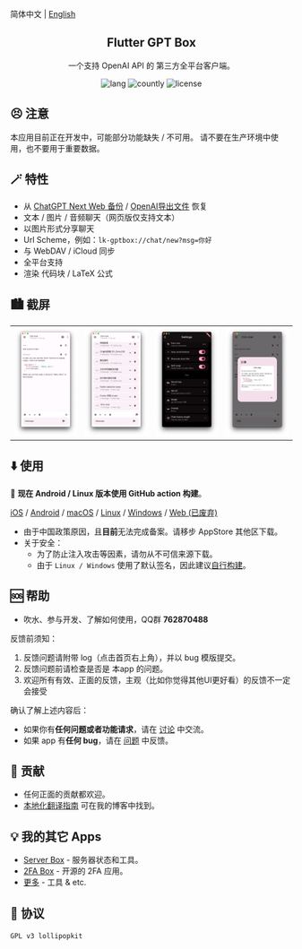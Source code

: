 简体中文 | [English](README.md)

<h2 align="center">Flutter GPT Box</h2>

<p align="center">
一个支持 OpenAI API 的 第三方全平台客户端。
</p>

<!-- Badges-->
<p align="center">
  <img alt="lang" src="https://img.shields.io/badge/lang-dart-pink">
  <img alt="countly" src="https://img.shields.io/badge/analysis-countly-pink">
  <img alt="license" src="https://img.shields.io/badge/license-GPLv3-pink">
</p>

## 😣 注意
本应用目前正在开发中，可能部分功能缺失 / 不可用。
请不要在生产环境中使用，也不要用于重要数据。


## 🪄 特性
- 从 [ChatGPT Next Web 备份](https://github.com/ChatGPTNextWeb/ChatGPT-Next-Web) / [OpenAI导出文件](https://chatgpt.com) 恢复
- 文本 / 图片 / 音频聊天（网页版仅支持文本）
- 以图片形式分享聊天
- Url Scheme，例如：`lk-gptbox://chat/new?msg=你好`
- 与 WebDAV / iCloud 同步
- 全平台支持
- 渲染 代码块 / LaTeX 公式


## 🏙️ 截屏
<table>
  <tr>
    <td><img width="277px" src="media/main.png"></td>
    <td><img width="277px" src="media/history.png"></td>
    <td><img width="277px" src="media/settings.png"></td>
    <td><img width="277px" src="media/share.png"></td>
  </tr>
</table>


## ⬇️ 使用
🎉 **现在 Android / Linux 版本使用 GitHub action 构建**。

[iOS](https://apps.apple.com/app/id6476033062) / [Android](https://github.com/lollipopkit/flutter_gpt_box/releases) / [macOS](https://apps.apple.com/app/id6476033062) / [Linux](https://github.com/lollipopkit/flutter_gpt_box/releases) / [Windows](https://res.lolli.tech/gptbox/latest.win.zip) / [Web (已废弃)](https://gpt.lolli.tech/)

- 由于中国政策原因，且**目前**无法完成备案。请移步 AppStore 其他区下载。
- 关于安全：
  - 为了防止注入攻击等因素，请勿从不可信来源下载。
  - 由于 `Linux / Windows` 使用了默认签名，因此建议[自行构建](https://github.com/lollipopkit/flutter_server_box/wiki/%E4%B8%BB%E9%A1%B5#%E8%87%AA%E7%BC%96%E8%AF%91)。


## 🆘 帮助

- 吹水、参与开发、了解如何使用，QQ群 **762870488**

反馈前须知：
1. 反馈问题请附带 log（点击首页右上角），并以 bug 模版提交。
2. 反馈问题前请检查是否是 本app 的问题。
3. 欢迎所有有效、正面的反馈，主观（比如你觉得其他UI更好看）的反馈不一定会接受

确认了解上述内容后：
- 如果你有**任何问题或者功能请求**，请在 [讨论](https://github.com/lollipopkit/flutter_gpt_box/discussions/new/choose) 中交流。
- 如果 app 有**任何 bug**，请在 [问题](https://github.com/lollipopkit/flutter_gpt_box/issues/new) 中反馈。


## 🧱 贡献
- 任何正面的贡献都欢迎。
- [本地化翻译指南](https://blog.lolli.tech/faq/) 可在我的博客中找到。


## 💡 我的其它 Apps
- [Server Box](https://github.com/lollipopkit/flutter_server_box) - 服务器状态和工具。
- [2FA Box](https://github.com/lollipopkit/flutter_2fa) - 开源的 2FA 应用。
- [更多](https://github.com/lollipopkit) - 工具 & etc.


## 📝 协议
`GPL v3 lollipopkit`

